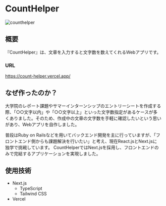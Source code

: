 # CountHelper
![counthelper](https://github.com/kevinriverbook/count-helper/assets/92033434/4d92c8b8-579e-4bf1-baf0-dbb5175a4886)

## 概要
『CountHelper』は、文章を入力すると文字数を数えてくれるWebアプリです。
### URL
https://count-helper.vercel.app/
## なぜ作ったのか？
大学院のレポート課題やサマーインターンシップのエントリーシートを作成する際、「○○文字以内」や「○○文字以上」といった文字数指定があるケースが多くありました。そのため、作成中の文章の文字数を手軽に確認したいという思いがあり、Webアプリを自作しました。

普段はRuby on Railsなどを用いてバックエンド開発を主に行っていますが、「フロントエンド側からも課題解決を行いたい」と考え、現在React.jsとNext.jsに独学で挑戦しています。 CountHelperではNext.jsを採用し、フロントエンドのみで完結するアプリケーションを実現しました。
## 使用技術 
- Next.js
  - TypeScript
  - Tailwind CSS
- Vercel
